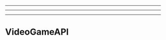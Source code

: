 ------------------------------------------------------------
----------------------------------------------------------------------------------------------------
-------------------------------------------------------
# VideoGameAPI
